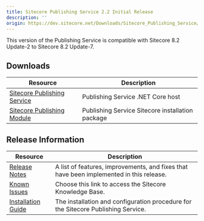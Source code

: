 ```yaml
---
title: Sitecore Publishing Service 2.2 Initial Release
description: ''
origin: https://dev.sitecore.net/Downloads/Sitecore_Publishing_Service/22/Sitecore_Publishing_Service_22_Initial_Release.aspx
---
```


This version of the Publishing Service is compatible with Sitecore 8.2 Update-2 to Sitecore 8.2 Update-7.

## Downloads

 | Resource | Description |
 | --- | --- |
 | [Sitecore Publishing Service](https://scdp.blob.core.windows.net/downloads/Sitecore%20Publishing%20Service/22/Sitecore%20Publishing%20Service%2022%20Initial%20Release/Secure/Sitecore%20Publishing%20Service%202.2.0%20rev.%20171220.zip) | Publishing Service .NET Core host |
 | [Sitecore Publishing Module](https://scdp.blob.core.windows.net/downloads/Sitecore%20Publishing%20Service/22/Sitecore%20Publishing%20Service%2022%20Initial%20Release/Secure/Sitecore%20Publishing%20Module%202.2.0%20rev.%20171220.zip) | Publishing Service Sitecore installation package |

## Release Information

 | Resource | Description |
 | --- | --- |
 | [Release Notes](/downloads/Sitecore_Publishing_Service/22/Sitecore_Publishing_Service_22_Initial_Release/Release_Notes) | A list of features, improvements, and fixes that have been implemented in this release. |
 | [Known Issues](https://kb.sitecore.net/articles/431510) | Choose this link to access the Sitecore Knowledge Base. |
 | [Installation Guide](https://scdp.blob.core.windows.net/downloads/Sitecore%20Publishing%20Service/22/Sitecore%20Publishing%20Service%2022%20Initial%20Release/Secure/Publishing-Service-Installation-and-Configuration-Guide-2.2.pdf) | The installation and configuration procedure for the Sitecore Publishing Service. |